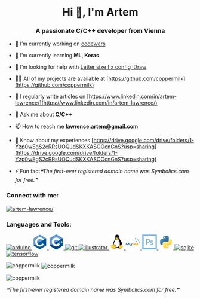 <h1 align="center">Hi 👋, I'm Artem</h1>
<h3 align="center">A passionate C/C++ developer from Vienna</h3>


- 🔭 I’m currently working on [codewars](https://github.com/coppermilk/pixel_flow)

- 🌱 I’m currently learning **ML, Keras**

- 🤝 I’m looking for help with [Letter size fix config iDraw](https://github.com/coppermilk/letter_size_fix_config_idraw)

- 👨‍💻 All of my projects are available at [https://github.com/coppermilk](https://github.com/coppermilk)

- 📝 I regularly write articles on [https://www.linkedin.com/in/artem-lawrence/](https://www.linkedin.com/in/artem-lawrence/)

- 💬 Ask me about **C/C++**

- 📫 How to reach me **lawrence.artem@gmail.com**

- 📄 Know about my experiences [https://drive.google.com/drive/folders/1-Yzp0wEgS2cRRsUOQJdSKXKASOOcnGnS?usp=sharing](https://drive.google.com/drive/folders/1-Yzp0wEgS2cRRsUOQJdSKXKASOOcnGnS?usp=sharing)
<!--STARTS_HERE_QUOTE_README-->
- ⚡ Fun fact<i>❝The first-ever registered domain name was Symbolics.com for free.❞</i>
<!--ENDS_HERE_QUOTE_README-->

<h3 align="left">Connect with me:</h3>
<p align="left">
<a href="https://linkedin.com/in/artem-lawrence/" target="blank"><img align="center" src="https://raw.githubusercontent.com/rahuldkjain/github-profile-readme-generator/master/src/images/icons/Social/linked-in-alt.svg" alt="artem-lawrence/" height="30" width="40" /></a>
</p>

<h3 align="left">Languages and Tools:</h3>
<p align="left"> <a href="https://www.arduino.cc/" target="_blank" rel="noreferrer"> <img src="https://cdn.worldvectorlogo.com/logos/arduino-1.svg" alt="arduino" width="40" height="40"/> </a> <a href="https://www.cprogramming.com/" target="_blank" rel="noreferrer"> <img src="https://raw.githubusercontent.com/devicons/devicon/master/icons/c/c-original.svg" alt="c" width="40" height="40"/> </a> <a href="https://www.w3schools.com/cpp/" target="_blank" rel="noreferrer"> <img src="https://raw.githubusercontent.com/devicons/devicon/master/icons/cplusplus/cplusplus-original.svg" alt="cplusplus" width="40" height="40"/> </a> <a href="https://git-scm.com/" target="_blank" rel="noreferrer"> <img src="https://www.vectorlogo.zone/logos/git-scm/git-scm-icon.svg" alt="git" width="40" height="40"/> </a> <a href="https://www.adobe.com/in/products/illustrator.html" target="_blank" rel="noreferrer"> <img src="https://www.vectorlogo.zone/logos/adobe_illustrator/adobe_illustrator-icon.svg" alt="illustrator" width="40" height="40"/> </a> <a href="https://www.linux.org/" target="_blank" rel="noreferrer"> <img src="https://raw.githubusercontent.com/devicons/devicon/master/icons/linux/linux-original.svg" alt="linux" width="40" height="40"/> </a> <a href="https://www.mysql.com/" target="_blank" rel="noreferrer"> <img src="https://raw.githubusercontent.com/devicons/devicon/master/icons/mysql/mysql-original-wordmark.svg" alt="mysql" width="40" height="40"/> </a> <a href="https://www.photoshop.com/en" target="_blank" rel="noreferrer"> <img src="https://raw.githubusercontent.com/devicons/devicon/master/icons/photoshop/photoshop-line.svg" alt="photoshop" width="40" height="40"/> </a> <a href="https://www.python.org" target="_blank" rel="noreferrer"> <img src="https://raw.githubusercontent.com/devicons/devicon/master/icons/python/python-original.svg" alt="python" width="40" height="40"/> </a> <a href="https://www.sqlite.org/" target="_blank" rel="noreferrer"> <img src="https://www.vectorlogo.zone/logos/sqlite/sqlite-icon.svg" alt="sqlite" width="40" height="40"/> </a> <a href="https://www.tensorflow.org" target="_blank" rel="noreferrer"> <img src="https://www.vectorlogo.zone/logos/tensorflow/tensorflow-icon.svg" alt="tensorflow" width="40" height="40"/> </a> </p>

<p><img align="left" src="https://github-readme-stats.vercel.app/api/top-langs?username=coppermilk&show_icons=true&locale=en&layout=compact" alt="coppermilk" /></p>

<p>&nbsp;<img align="center" src="https://github-readme-stats.vercel.app/api?username=coppermilk&show_icons=true&locale=en" alt="coppermilk" /></p>

<p><img align="center" src="https://github-readme-streak-stats.herokuapp.com/?user=coppermilk&" alt="coppermilk" /></p>



<!--STARTS_HERE_QUOTE_README-->
<i>❝The first-ever registered domain name was Symbolics.com for free.❞</i>
<!--ENDS_HERE_QUOTE_README-->

